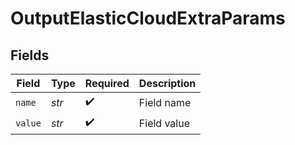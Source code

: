 # OutputElasticCloudExtraParams


## Fields

| Field              | Type               | Required           | Description        |
| ------------------ | ------------------ | ------------------ | ------------------ |
| `name`             | *str*              | :heavy_check_mark: | Field name         |
| `value`            | *str*              | :heavy_check_mark: | Field value        |